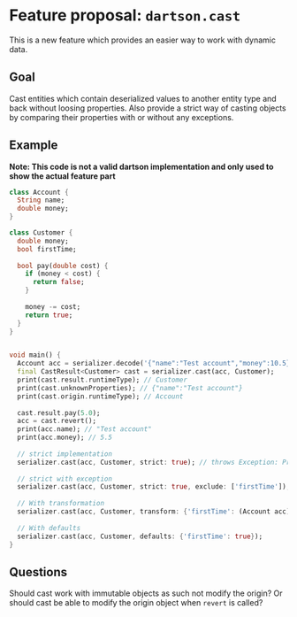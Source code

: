 # Feature proposal: `dartson.cast`

This is a new feature which provides an easier way to work with dynamic data. 

## Goal

Cast entities which contain deserialized values to another entity type and back without loosing properties. Also provide
a strict way of casting objects by comparing their properties with or without any exceptions. 

## Example

**Note: This code is not a valid dartson implementation and only used to show the actual feature part**

```dart
class Account {
  String name;
  double money;
}

class Customer {
  double money;
  bool firstTime;
  
  bool pay(double cost) {
    if (money < cost) {
      return false;
    }
    
    money -= cost;
    return true;
  }
}


void main() {
  Account acc = serializer.decode('{"name":"Test account","money":10.5}', Account);
  final CastResult<Customer> cast = serializer.cast(acc, Customer);
  print(cast.result.runtimeType); // Customer
  print(cast.unknownProperties); // {"name":"Test account"}
  print(cast.origin.runtimeType); // Account
  
  cast.result.pay(5.0);
  acc = cast.revert();
  print(acc.name); // "Test account"
  print(acc.money); // 5.5
  
  // strict implementation
  serializer.cast(acc, Customer, strict: true); // throws Exception: Property "firstTime" not found
  
  // strict with exception
  serializer.cast(acc, Customer, strict: true, exclude: ['firstTime']);
  
  // With transformation
  serializer.cast(acc, Customer, transform: {'firstTime': (Account acc) => acc.name != 'test'});
  
  // With defaults
  serializer.cast(acc, Customer, defaults: {'firstTime': true});
}
```

## Questions

Should cast work with immutable objects as such not modify the origin? Or should cast be able to modify the origin
object when `revert` is called?